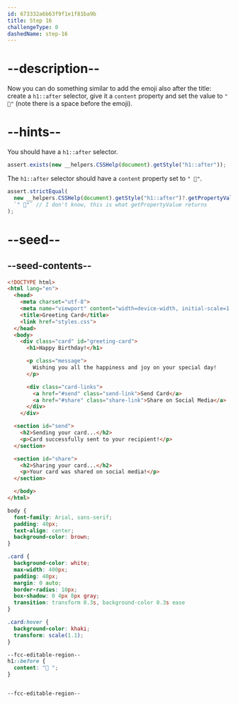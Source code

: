 ```yaml
---
id: 673332a6b63f9f1e1f81ba9b
title: Step 16
challengeType: 0
dashedName: step-16
---
```


# --description--

Now you can do something similar to add the emoji also after the title: create a `h1::after` selector, give it a `content` property and set the value to `" 🥳"` (note there is a space before the emoji).

# --hints--

You should have a `h1::after` selector.

```js
assert.exists(new __helpers.CSSHelp(document).getStyle("h1::after"));
```

The `h1::after` selector should have a `content` property set to `" 🥳"`.

```js
assert.strictEqual(
  new __helpers.CSSHelp(document).getStyle("h1::after")?.getPropertyValue("content"),
  `" 🥳"` // I don't know, this is what getPropertyValue returns
);
```

# --seed--

## --seed-contents--

```html
<!DOCTYPE html>
<html lang="en">
  <head>
    <meta charset="utf-8">
    <meta name="viewport" content="width=device-width, initial-scale=1.0">
    <title>Greeting Card</title>
    <link href="styles.css">
  </head>
  <body>
    <div class="card" id="greeting-card">
      <h1>Happy Birthday!</h1>

      <p class="message">
        Wishing you all the happiness and joy on your special day!
      </p>

      <div class="card-links">
        <a href="#send" class="send-link">Send Card</a>
        <a href="#share" class="share-link">Share on Social Media</a>
      </div>
  	</div>

  <section id="send">
    <h2>Sending your card...</h2>
    <p>Card successfully sent to your recipient!</p>
  </section>

  <section id="share">
    <h2>Sharing your card...</h2>
    <p>Your card was shared on social media!</p>
  </section>

  </body>
</html>

```

```css
body {
  font-family: Arial, sans-serif;
  padding: 40px;
  text-align: center;
  background-color: brown;
}

.card {
  background-color: white;
  max-width: 400px;
  padding: 40px;
  margin: 0 auto;
  border-radius: 10px;
  box-shadow: 0 4px 8px gray;
  transition: transform 0.3s, background-color 0.3s ease
}

.card:hover {
  background-color: khaki;
  transform: scale(1.1);
}

--fcc-editable-region--
h1::before {
  content: "🥳 ";
}


--fcc-editable-region--

```
